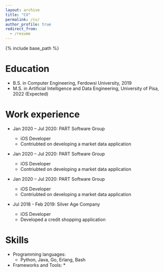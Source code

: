 ```yaml
---
layout: archive
title: "CV"
permalink: /cv/
author_profile: true
redirect_from:
  - /resume
---
```


{% include base_path %}

Education
======
* B.S. in Computer Engineering, Ferdowsi University, 2019
* M.S. in Artificial Intelligence and Data Engineering, University of Pisa, 2022 (Expected)

Work experience
======

* Jan 2020 – Jul 2020: PART Software Group
  * iOS Developer
  * Contriubted on developing a market data application

* Jan 2020 – Jul 2020: PART Software Group
  * iOS Developer
  * Contriubted on developing a market data application

* Jan 2020 – Jul 2020: PART Software Group
  * iOS Developer
  * Contriubted on developing a market data application

* Jul 2018 - Feb 2019: Silver Age Company
  * iOS Developer
  * Developed a credit shopping application

  
Skills
======
* Programming languages:
  * Python, Java, Go, Erlang, Bash
* Frameworks and Tools:
  * 
